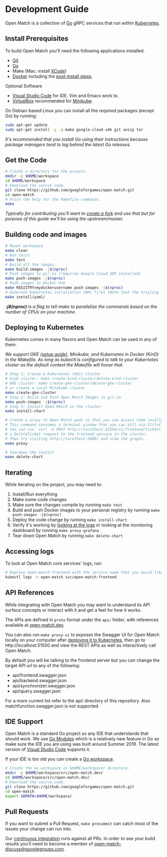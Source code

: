 # Development Guide

Open Match is a collection of [Go](https://golang.org/) gRPC services that run
within [Kubernetes](https://kubernetes.io).

## Install Prerequisites

To build Open Match you'll need the following applications installed.

 * [Git](https://git-scm.com/downloads)
 * [Go](https://golang.org/doc/install)
 * Make (Mac: install [XCode](https://itunes.apple.com/us/app/xcode/id497799835))
 * [Docker](https://docs.docker.com/install/) including the
   [post-install steps](https://docs.docker.com/install/linux/linux-postinstall/).

Optional Software

 * [Visual Studio Code](https://code.visualstudio.com/Download) for IDE.
   Vim and Emacs work to.
 * [VirtualBox](https://www.virtualbox.org/wiki/Downloads) recommended for
   [Minikube](https://kubernetes.io/docs/tasks/tools/install-minikube/).

On Debian-based Linux you can install all the required packages (except Go) by
running:

```bash
sudo apt-get update
sudo apt-get install -y -q make google-cloud-sdk git unzip tar
```

*It's recommended that you install Go using their instructions because package
managers tend to lag behind the latest Go releases.*

## Get the Code

```bash
# Create a directory for the project.
mkdir -p $HOME/workspace
cd $HOME/workspace
# Download the source code.
git clone https://github.com/googleforgames/open-match.git
cd open-match
# Print the help for the Makefile commands.
make
```

*Typically for contributing you'll want to
[create a fork](https://help.github.com/en/articles/fork-a-repo) and use that
but for purpose of this guide we'll be using the upstream/master.*

## Building code and images

```bash
# Reset workspace
make clean
# Run tests
make test
# Build all the images.
make build-images -j$(nproc)
# Push images to gcr.io (requires Google Cloud SDK installed)
make push-images -j$(nproc)
# Push images to Docker Hub
make REGISTRY=mydockerusername push-images -j$(nproc)
# Generate Kubernetes installation YAML files (Note that the trailing '/' is needed here)
make install/yaml/
```

_**-j$(nproc)** is a flag to tell make to parallelize the commands based on
the number of CPUs on your machine._

## Deploying to Kubernetes

Kubernetes comes in many flavors and Open Match can be used in any of them.

_We support GKE ([setup guide](gcloud.md)), Minikube, and Kubernetes in Docker (KinD) in the Makefile.
As long as kubectl is configured to talk to your Kubernetes cluster as the
default context the Makefile will honor that._

```bash
# Step 1: Create a Kubernetes (k8s) cluster
# KinD cluster: make create-kind-cluster/delete-kind-cluster
# GKE cluster: make create-gke-cluster/delete-gke-cluster
# or create a local Minikube cluster
make create-gke-cluster
# Step 2: Build and Push Open Match Images to gcr.io
make push-images -j$(nproc)
# Step 3: Install Open Match in the cluster.
make install-chart

# Create a proxy to Open Match pods so that you can access them locally.
# This command consumes a terminal window that you can kill via Ctrl+C.
# You can run `curl -X POST http://localhost:51504/v1/frontend/tickets` to send
# a DeleteTicket request to the frontend service in the cluster.
# Then try visiting http://localhost:3000/ and view the graphs.
make proxy

# Teardown the install
make delete-chart
```

## Iterating
While iterating on the project, you may need to:
1. Install/Run everything
2. Make some code changes
3. Make sure the changes compile by running `make test`
4. Build and push Docker images to your personal registry by running `make push-images -j$(nproc)`
5. Deploy the code change by running `make install-chart`
6. Verify it's working by [looking at the logs](#accessing-logs) or looking at the monitoring dashboard by running `make proxy-grafana`
7. Tear down Open Match by running `make delete-chart`

## Accessing logs
To look at Open Match core services' logs, run:
```bash
# Replace open-match-frontend with the service name that you would like to access
kubectl logs -n open-match svc/open-match-frontend
```

## API References
While integrating with Open Match you may want to understand its API surface concepts or interact with it and get a feel for how it works.

The APIs are defined in `proto` format under the `api/` folder, with references available at [open-match.dev](https://open-match.dev/site/docs/reference/api/).

You can also run `make proxy-ui` to exposes the Swagger UI for Open Match locally on your computer after [deploying it to Kubernetes](#deploying-to-kubernetes), then go to http://localhost:51500 and view the REST APIs as well as interactively call Open Match.

By default you will be talking to the frontend server but you can change the target API url to any of the following:

 * api/frontend.swagger.json
 * api/backend.swagger.json
 * api/synchronizer.swagger.json
 * api/query.swagger.json

For a more current list refer to the api/ directory of this repository. Also matchfunction.swagger.json is not supported.

## IDE Support

Open Match is a standard Go project so any IDE that understands that should
work. We use [Go Modules](https://github.com/golang/go/wiki/Modules) which is a
relatively new feature in Go so make sure the IDE you are using was built around
Summer 2019. The latest version of
[Visual Studio Code](https://code.visualstudio.com/download) supports it.

If your IDE is too old you can create a
[Go workspace](https://golang.org/doc/code.html#Workspaces).

```bash
# Create the Go workspace in $HOME/workspace/ directory.
mkdir -p $HOME/workspace/src/open-match.dev/
cd $HOME/workspace/src/open-match.dev/
# Download the source code.
git clone https://github.com/googleforgames/open-match.git
cd open-match
export GOPATH=$HOME/workspace/
```

## Pull Requests

If you want to submit a Pull Request, `make presubmit` can catch most of the issues your change can run into.

Our [continuous integration](https://console.cloud.google.com/cloud-build/builds?project=open-match-build)
runs against all PRs. In order to see your build results you'll need to
become a member of
[open-match-discuss@googlegroups.com](https://groups.google.com/forum/#!forum/open-match-discuss).
